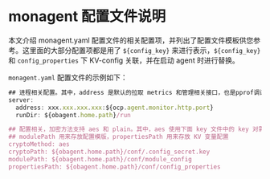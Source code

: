 # monagent 配置文件说明

本文介绍  monagent.yaml 配置文件的相关配置项，并列出了配置文件模板供您参考。这里面的大部分配置项都是用了 `${config_key}` 来进行表示，`${config_key}` 和 `config_properties` 下 KV-config 关联，并在启动 agent 时进行替换。

`monagent.yaml` 配置文件的示例如下：

```javascript
## 进程相关配置。其中，address 是默认的拉取 metrics 和管理相关接口，也是pprof调试端口。
server:
  address: xxx.xxx.xxx.xxx:${ocp.agent.monitor.http.port}
  runDir: ${obagent.home.path}/run

## 配置相关，加密方法支持 aes 和 plain。其中，aes 使用下面 key 文件中的 key 对需要加密的配置项进行加密。
## modulePath 用来存放配置模版，propertiesPath 用来存放 KV 变量配置
cryptoMethod: aes
cryptoPath: ${obagent.home.path}/conf/.config_secret.key
modulePath: ${obagent.home.path}/conf/module_config
propertiesPath: ${obagent.home.path}/conf/config_properties
```

